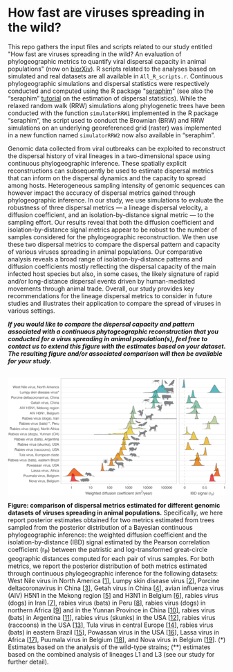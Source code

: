 How fast are viruses spreading in the wild?
===============

This repo gathers the input files and scripts related to our study entitled "How fast are viruses spreading in the wild? An evaluation of phylogeographic metrics to quantify viral dispersal capacity in animal populations" (now on [biorXiv](https://www.biorxiv.org/content/10.1101/2024.04.10.588821v1)). R scripts related to the analyses based on simulated and real datasets are all available in `All_R_scripts.r`. Continuous phylogeographic simulations and dispersal statistics were respectively conducted and computed using the R package "[seraphim](https://github.com/sdellicour/seraphim)" (see also the “seraphim” [tutorial](https://github.com/sdellicour/seraphim/blob/master/tutorials/Estimating_dispersal_statistics.pdf) on the estimation of dispersal statistics). While the relaxed random walk (RRW) simulations along phylogenetic trees have been conducted with the function `simulatorRRW1` implemented in the R package “seraphim”, the script used to conduct the Brownian (BRW) and RRW simulations on an underlying georeferenced grid (raster) was implemented in a new function named `simulatorRRW2` now also available in “seraphim”.

Genomic data collected from viral outbreaks can be exploited to reconstruct the dispersal history of viral lineages in a two-dimensional space using continuous phylogeographic inference. These spatially explicit reconstructions can subsequently be used to estimate dispersal metrics that can inform on the dispersal dynamics and the capacity to spread among hosts. Heterogeneous sampling intensity of genomic sequences can however impact the accuracy of dispersal metrics gained through phylogeographic inference. In our study, we use simulations to evaluate the robustness of three dispersal metrics — a lineage dispersal velocity, a diffusion coefficient, and an isolation-by-distance signal metric — to the sampling effort. Our results reveal that both the diffusion coefficient and isolation-by-distance signal metrics appear to be robust to the number of samples considered for the phylogeographic reconstruction. We then use these two dispersal metrics to compare the dispersal pattern and capacity of various viruses spreading in animal populations. Our comparative analysis reveals a broad range of isolation-by-distance patterns and diffusion coefficients mostly reflecting the dispersal capacity of the main infected host species but also, in some cases, the likely signature of rapid and/or long-distance dispersal events driven by human-mediated movements through animal trade. Overall, our study provides key recommendations for the lineage dispersal metrics to consider in future studies and illustrates their application to compare the spread of viruses in various settings.

*__If you would like to compare the dispersal capacity and pattern associated with a continuous phytogeographic reconstruction that you conducted for a virus spreading in animal population(s), feel free to contact us to extend this figure with the estimates based on your dataset. The resulting figure and/or associated comparison will then be available for your study.__*
<br>
<br>

<img src="Fig020424.png" align="center" alt="" />

**Figure: comparison of dispersal metrics estimated for different genomic datasets of viruses spreading in animal populations.** Specifically, we here report posterior estimates obtained for two metrics estimated from trees sampled from the posterior distribution of a Bayesian continuous phylogeographic inference: the weighted diffusion coefficient and the isolation-by-distance (IBD) signal estimated by the Pearson correlation coefficient (r<sub>P</sub>) between the patristic and log-transformed great-circle geographic distances computed for each pair of virus samples. For both metrics, we report the posterior distribution of both metrics estimated through continuous phylogeographic inference for the following datasets: West Nile virus in North America [[1](https://www.nature.com/articles/s41467-020-19122-z)], Lumpy skin disease virus [[2](https://journals.asm.org/doi/10.1128/jvi.01394-23)], Porcine deltacoronavirus in China [[3](https://academic.oup.com/mbe/article/37/9/2641/5837118)], Getah virus in China [[4](https://journals.asm.org/doi/10.1128/jvi.01091-22)], avian influenza virus (AIV) H5N1 in the Mekong region [[5](https://academic.oup.com/bioinformatics/article/36/7/2098/5650406)] and H3N1 in Belgium [[6](https://wwwnc.cdc.gov/eid/article/29/2/22-0765_article)], rabies virus (dogs) in Iran [[7](https://onlinelibrary.wiley.com/doi/full/10.1111/mec.15222)], rabies virus (bats) in Peru [[8](https://www.pnas.org/doi/full/10.1073/pnas.1606587113)], rabies virus (dogs) in northern Africa [[9](https://journals.plos.org/plospathogens/article?id=10.1371/journal.ppat.1001166)] and in the Yunnan Province in China [[10](https://journals.plos.org/plospathogens/article?id=10.1371/journal.ppat.1007392)], rabies virus (bats) in Argentina [[11](https://onlinelibrary.wiley.com/doi/10.1111/mec.12728)], rabies virus (skunks) in the USA [[12](https://journals.plos.org/plosone/article?id=10.1371/journal.pone.0082348)], rabies virus (raccoons) in the USA [[13](https://www.pnas.org/doi/10.1073/pnas.0700741104)], Tula virus in central Europe [[14](https://academic.oup.com/ve/article/8/2/veac112/6956283?login=true)], rabies virus (bats) in eastern Brazil [[15](https://link.springer.com/article/10.1007/s11262-012-0866-y)], Powassan virus in the USA [[16](https://www.pnas.org/doi/full/10.1073/pnas.2218012120)], Lassa virus in Africa [[17](https://www.nature.com/articles/s41467-022-33112-3)], Puumala virus in Belgium [[18](https://academic.oup.com/ve/article/5/1/vez009/5476201)], and Nova virus in Belgium [[19](https://onlinelibrary.wiley.com/doi/10.1111/mec.13887)]. (\*) Estimates based on the analysis of the wild-type strains; (**) estimates based on the combined analysis of lineages L1 and L3  (see our study for further detail).
